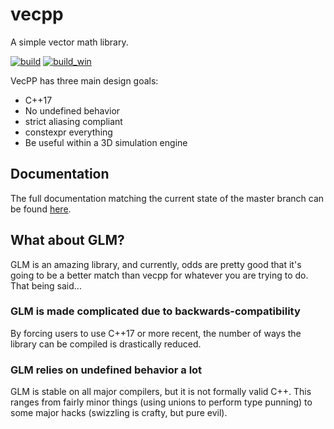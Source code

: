 # vecpp

A simple vector math library.

[![build][badge.build]][build]
[![build_win][badge.build_win]][build_win]

[badge.build]: https://travis-ci.org/FrancoisChabot/vecpp.svg?branch=master
[badge.build_win]: https://ci.appveyor.com/api/projects/status/t7tu1jqmc2wptl1c/branch/master?svg=true

[build]: https://travis-ci.org/FrancoisChabot/vecpp
[build_win]: https://ci.appveyor.com/project/FrancoisChabot/vecpp/branch/master

VecPP has three main design goals:

* C++17
* No undefined behavior
* strict aliasing compliant
* constexpr everything
* Be useful within a 3D simulation engine

## Documentation

The full documentation matching the current state of the master branch can be found 
[here](https://francoischabot.github.io/vecpp/).

## What about GLM?

GLM is an amazing library, and currently, odds are pretty good that it's going to be a better match than vecpp for whatever you are trying to do. That being said...

### GLM is made complicated due to backwards-compatibility

By forcing users to use C++17 or more recent, the number of ways the library can be compiled is drastically reduced.

### GLM relies on undefined behavior a lot

GLM is stable on all major compilers, but it is not formally valid C++. This ranges from fairly minor things (using unions to perform type punning) to some major hacks (swizzling is crafty, but pure evil).
